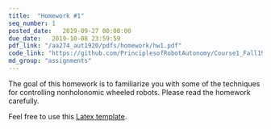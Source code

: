 ```yaml
---
title:  "Homework #1"
seq_number: 1
posted_date:   2019-09-27 00:00:00
due_date:   2019-10-08 23:59:59
pdf_link: "/aa274_aut1920/pdfs/homework/hw1.pdf"
code_link: "https://github.com/PrinciplesofRobotAutonomy/Course1_Fall19_HW1"
md_group: "assignments"
---
```


The goal of this homework is to familiarize you with some of the techniques for controlling nonholonomic wheeled robots. Please read the homework carefully.

Feel free to use this [Latex template](/aa274_aut1920/pdfs/homework/hw.tex).
